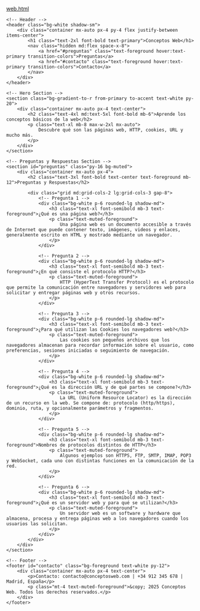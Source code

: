 [web.html](https://github.com/user-attachments/files/22502748/web.html)
<!DOCTYPE html>
<html lang="es">
<head>
    <meta charset="UTF-8">
    <meta name="viewport" content="width=device-width, initial-scale=1.0">
    <title>Conceptos Web</title>
    <script src="https://cdn.tailwindcss.com"></script>
</head>
<body class="bg-white font-sans">

    <!-- Header -->
    <header class="bg-white shadow-sm">
        <div class="container mx-auto px-4 py-4 flex justify-between items-center">
            <h1 class="text-2xl font-bold text-primary">Conceptos Web</h1>
            <nav class="hidden md:flex space-x-8">
                <a href="#preguntas" class="text-foreground hover:text-primary transition-colors">Preguntas</a>
                <a href="#contacto" class="text-foreground hover:text-primary transition-colors">Contacto</a>
            </nav>
        </div>
    </header>

    <!-- Hero Section -->
    <section class="bg-gradient-to-r from-primary to-accent text-white py-20">
        <div class="container mx-auto px-4 text-center">
            <h2 class="text-4xl md:text-5xl font-bold mb-6">Aprende los conceptos básicos de la web</h2>
            <p class="text-xl mb-8 max-w-2xl mx-auto">
                Descubre qué son las páginas web, HTTP, cookies, URL y mucho más.
            </p>
        </div>
    </section>

    <!-- Preguntas y Respuestas Section -->
    <section id="preguntas" class="py-16 bg-muted">
        <div class="container mx-auto px-4">
            <h2 class="text-3xl font-bold text-center text-foreground mb-12">Preguntas y Respuestas</h2>

            <div class="grid md:grid-cols-2 lg:grid-cols-3 gap-8">
                <!-- Pregunta 1 -->
                <div class="bg-white p-6 rounded-lg shadow-md">
                    <h3 class="text-xl font-semibold mb-3 text-foreground">¿Qué es una página web?</h3>
                    <p class="text-muted-foreground">
                        Una página web es un documento accesible a través de Internet que puede contener texto, imágenes, videos y enlaces, generalmente escrito en HTML y mostrado mediante un navegador.
                    </p>
                </div>

                <!-- Pregunta 2 -->
                <div class="bg-white p-6 rounded-lg shadow-md">
                    <h3 class="text-xl font-semibold mb-3 text-foreground">¿En qué consiste el protocolo HTTP?</h3>
                    <p class="text-muted-foreground">
                        HTTP (HyperText Transfer Protocol) es el protocolo que permite la comunicación entre navegadores y servidores web para solicitar y entregar páginas web y otros recursos.
                    </p>
                </div>

                <!-- Pregunta 3 -->
                <div class="bg-white p-6 rounded-lg shadow-md">
                    <h3 class="text-xl font-semibold mb-3 text-foreground">¿Para qué utilizan las Cookies los navegadores web?</h3>
                    <p class="text-muted-foreground">
                        Las cookies son pequeños archivos que los navegadores almacenan para recordar información sobre el usuario, como preferencias, sesiones iniciadas o seguimiento de navegación.
                    </p>
                </div>

                <!-- Pregunta 4 -->
                <div class="bg-white p-6 rounded-lg shadow-md">
                    <h3 class="text-xl font-semibold mb-3 text-foreground">¿Qué es la dirección URL y de qué partes se compone?</h3>
                    <p class="text-muted-foreground">
                        La URL (Uniform Resource Locator) es la dirección de un recurso en la web. Se compone de: protocolo (http/https), dominio, ruta, y opcionalmente parámetros y fragmentos.
                    </p>
                </div>

                <!-- Pregunta 5 -->
                <div class="bg-white p-6 rounded-lg shadow-md">
                    <h3 class="text-xl font-semibold mb-3 text-foreground">Nombres de protocolos distintos de HTTP</h3>
                    <p class="text-muted-foreground">
                        Algunos ejemplos son HTTPS, FTP, SMTP, IMAP, POP3 y WebSocket, cada uno con distintas funciones en la comunicación de la red.
                    </p>
                </div>

                <!-- Pregunta 6 -->
                <div class="bg-white p-6 rounded-lg shadow-md">
                    <h3 class="text-xl font-semibold mb-3 text-foreground">¿Qué es un servidor web y para qué se utilizan?</h3>
                    <p class="text-muted-foreground">
                        Un servidor web es un software y hardware que almacena, procesa y entrega páginas web a los navegadores cuando los usuarios las solicitan.
                    </p>
                </div>
            </div>
        </div>
    </section>

    <!-- Footer -->
    <footer id="contacto" class="bg-foreground text-white py-12">
        <div class="container mx-auto px-4 text-center">
            <p>Contacto: contacto@conceptosweb.com | +34 912 345 678 | Madrid, España</p>
            <p class="mt-4 text-muted-foreground">&copy; 2025 Conceptos Web. Todos los derechos reservados.</p>
        </div>
    </footer>

</body>
</html>
